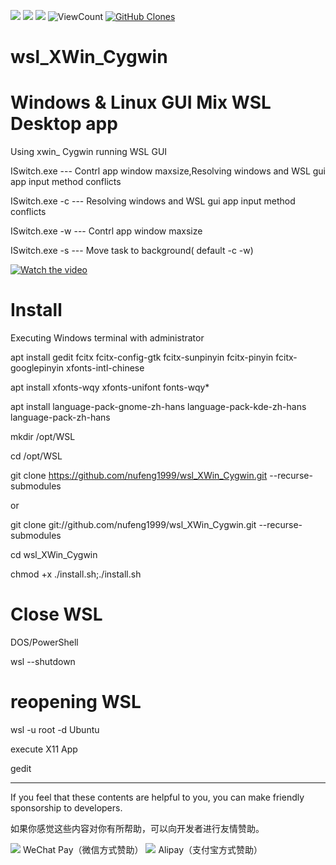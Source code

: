 ![](https://img.shields.io/badge/WSL-GUI-green) ![](https://img.shields.io/badge/Cygwin-XWin-orange) ![](https://img.shields.io/github/watchers/nufeng1999/wsl_XWin_Cygwin) <img alt="ViewCount" src="https://views.whatilearened.today/views/github/nufeng1999/wsl_XWin_Cygwin.svg">
    <a href="https://github.com/nufeng1999/wsl_XWin_Cygwin"><img alt="GitHub Clones" src="https://img.shields.io/badge/dynamic/json?color=success&label=Clone&query=count&url=https://raw.githubusercontent.com/nufeng1999/wsl_XWin_Cygwin/master/clone.json&logo=github"></a>
# wsl_XWin_Cygwin
# Windows & Linux GUI Mix WSL Desktop app
Using xwin_ Cygwin running WSL GUI

ISwitch.exe --- Contrl app window maxsize,Resolving windows and WSL gui app input method conflicts

ISwitch.exe -c  --- Resolving windows and WSL gui app input method conflicts

ISwitch.exe -w  --- Contrl app window maxsize

ISwitch.exe -s  --- Move task to background( default -c -w)

[![Watch the video](https://github.com/nufeng74/wsl_XWin_Cygwin/blob/main/20210612_071703.gif?raw=true)](https://youtu.be/iy8j-fD82aQ)

# Install
Executing Windows terminal with administrator

apt install gedit fcitx fcitx-config-gtk  fcitx-sunpinyin fcitx-pinyin  fcitx-googlepinyin xfonts-intl-chinese

apt install xfonts-wqy xfonts-unifont fonts-wqy*

apt install language-pack-gnome-zh-hans language-pack-kde-zh-hans language-pack-zh-hans

mkdir /opt/WSL

cd /opt/WSL

git clone https://github.com/nufeng1999/wsl_XWin_Cygwin.git --recurse-submodules

or

git clone git://github.com/nufeng1999/wsl_XWin_Cygwin.git --recurse-submodules

cd wsl_XWin_Cygwin

chmod +x ./install.sh;./install.sh
# Close WSL
DOS/PowerShell

wsl --shutdown

# reopening WSL
wsl -u root -d Ubuntu

execute X11 App 

gedit


***
If you feel that these contents are helpful to you, you can make friendly sponsorship to developers.

如果你感觉这些内容对你有所帮助，可以向开发者进行友情赞助。

<img src="https://nufeng1999.github.io/imgs/wxzf.png"/>
WeChat Pay（微信方式赞助）

<img src="https://nufeng1999.github.io/imgs/zfbzf.png"/>
Alipay（支付宝方式赞助）

